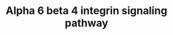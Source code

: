 ---
annotations:
- id: PW:0000286
  parent: signaling pathway
  type: Pathway Ontology
  value: integrin mediated signaling pathway
authors:
- A.Pandey
- MaintBot
- Khanspers
- Christine Chichester
- Mkutmon
- Eweitz
citedin:
- link: PMC7518701
  title: The DNA methylome of inflammatory bowel disease (IBD) reflects intrinsic
    and extrinsic factors in intestinal mucosal cells (2020)
description: 'Integrins are cell surface heterodimeric protein complex consisting
  of one alpha and one beta chain. Integrins act as cell adhesion molecules as well
  as participate in cellular signaling. The ligands of the alpha6 beta4 integrin are
  heterotrimers belonging to the laminin family including Laminin A2, Laminin B1,
  Laminin C1, Laminin A3, Laminin B3, Laminin C2, Laminin A5, Laminin A1 and Laminin
  B2 among others. Upon activation, the receptor is phosphorylated and associates
  with adaptor molecules Shc and Grb2, which then activate the PI 3-kinase/Akt, MAPK/NFkB
  and SMAD signaling modules.  Source: NetPath http://www.netpath.org/pathways?path_id=NetPath_1'
last-edited: 2021-05-23
organisms:
- Mus musculus
redirect_from:
- /index.php/Pathway:WP488
- /instance/WP488
- /instance/WP488_rr117859
revision: r117859
schema-jsonld:
- '@context': https://schema.org/
  '@id': https://wikipathways.github.io/pathways/WP488.html
  '@type': Dataset
  creator:
    '@type': Organization
    name: WikiPathways
  description: 'Integrins are cell surface heterodimeric protein complex consisting
    of one alpha and one beta chain. Integrins act as cell adhesion molecules as well
    as participate in cellular signaling. The ligands of the alpha6 beta4 integrin
    are heterotrimers belonging to the laminin family including Laminin A2, Laminin
    B1, Laminin C1, Laminin A3, Laminin B3, Laminin C2, Laminin A5, Laminin A1 and
    Laminin B2 among others. Upon activation, the receptor is phosphorylated and associates
    with adaptor molecules Shc and Grb2, which then activate the PI 3-kinase/Akt,
    MAPK/NFkB and SMAD signaling modules.  Source: NetPath http://www.netpath.org/pathways?path_id=NetPath_1'
  keywords:
  - Abl1
  - Akt1
  - Ar
  - Bad
  - Casp3
  - Cd151
  - Cdkn1a
  - Clca3
  - Clca5
  - Col17a1
  - Dsp
  - Dst
  - Egfr
  - Eif4e
  - Eif4ebp1
  - Eif6
  - Erbb2
  - Erbb2ip
  - Fyn
  - Gm2423
  - Grb2
  - Irs1
  - Irs2
  - Itga6
  - Itgb4
  - Lama1
  - Lama2
  - Lama3
  - Lama5
  - Lamb1-1
  - Lamb2
  - Lamb3
  - Lamc1
  - Lamc2
  - Met
  - Mmp7
  - Mst1r
  - Mtor
  - Ntn1
  - Pak1
  - Pik3ca
  - Pik3cb
  - Pik3cd
  - Pik3cg
  - Pik3r1
  - Pik3r2
  - Pik3r3
  - Plec1
  - Prkca
  - Prkcd
  - Ptk2
  - Rac1
  - Rhoa
  - Rpsa
  - Rtkn
  - Sfn
  - Shc1
  - Smad2
  - Smad3
  - Src
  - Trp73
  - Vim
  - Yes1
  - Ywhab
  - Ywhae
  - Ywhah
  - Ywhaz
  license: CC0
  name: Alpha 6 beta 4 integrin signaling pathway
seo: CreativeWork
title: Alpha 6 beta 4 integrin signaling pathway
wpid: WP488
---
